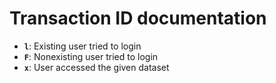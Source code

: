 # Transaction ID documentation

* **`l`**: Existing user tried to login
* **`F`**: Nonexisting user tried to login
* **`x`**: User accessed the given dataset